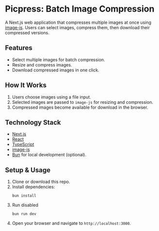 # Picpress: Batch Image Compression

A Next.js web application that compresses multiple images at once using [image-js](https://github.com/image-js/image-js). Users can select images, compress them, then download their compressed versions.

## Features
- Select multiple images for batch compression.  
- Resize and compress images.  
- Download compressed images in one click.

## How It Works
1. Users choose images using a file input.  
2. Selected images are passed to `image-js` for resizing and compression.  
3. Compressed images become available for download in the browser.

## Technology Stack
- [Next.js](https://nextjs.org/)  
- [React](https://reactjs.org/)  
- [TypeScript](https://www.typescriptlang.org/)  
- [image-js](https://github.com/image-js/image-js)  
- [Bun](https://bun.sh/) for local development (optional).

## Setup & Usage
1. Clone or download this repo.  
2. Install dependencies:  
   ```bash
   bun install
3. Run disabled
    ```bash
    bun run dev
4. Open your browser and navigate to `http://localhost:3000`.